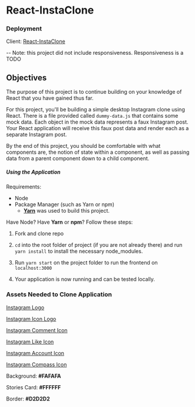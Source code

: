 # React-InstaClone

### Deployment

Client: [React-InstaClone](https://react-instaclone.netlify.com)

-- Note: this project did not include responsiveness. Responsiveness is a TODO

## Objectives

The purpose of this project is to continue building on your knowledge of React that you have gained thus far. 

For this project, you'll be building a simple desktop Instagram clone using React. There is a file provided called `dummy-data.js` that contains some mock data. Each object in the mock data represents a faux Instagram post. Your React application will receive this faux post data and render each as a separate Instagram post.

By the end of this project, you should be comfortable with what components are, the notion of state within a component, as well as passing data from a parent component down to a child component.


##### Using the Application

Requirements: 
- Node
- Package Manager (such as Yarn or npm)
    - [**Yarn**](https://yarnpkg.com/en/) was used to build this project.

Have Node? Have **Yarn** or **npm**?
Follow these steps:

1. Fork and clone repo

2. `cd` into the root folder of project (if you are not already there) and run `yarn install` to install the necessary node_modules. 

3. Run `yarn start` on the project folder to run the frontend on `localhost:3000`

8. Your application is now running and can be tested locally. 


### Assets Needed to Clone Application

[Instagram Logo](./src/assets/instagram_logo.jpg)

[Instagram Icon Logo](./src/assets/icon_instagram_2.jpg)

[Instagram Comment Icon](./src/assets/comment.png)

[Instagram Like Icon](./src/assets/like.png)

[Instagram Account Icon](./src/assets/person.png)

[Instagram Compass Icon](./src/assets/instagram_compass.jpg)

Background: **#FAFAFA**

Stories Card: **#FFFFFF**

Border: **#D2D2D2**

